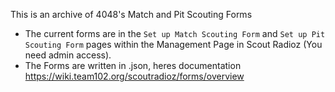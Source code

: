This is an archive of 4048's Match and Pit Scouting Forms

- The current forms are in the `Set up Match Scouting Form` and `Set up Pit Scouting Form` pages within the Management Page in Scout Radioz (You need admin access).
- The Forms are written in .json, heres documentation https://wiki.team102.org/scoutradioz/forms/overview 

